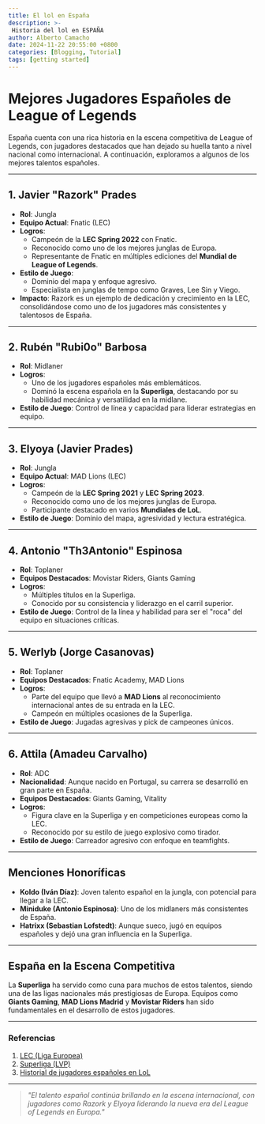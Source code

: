 ```yaml
---
title: El lol en España
description: >-
 Historia del lol en ESPAÑA
author: Alberto Camacho 
date: 2024-11-22 20:55:00 +0800
categories: [Blogging, Tutorial]
tags: [getting started]
---
```


# Mejores Jugadores Españoles de League of Legends

España cuenta con una rica historia en la escena competitiva de League of Legends, con jugadores destacados que han dejado su huella tanto a nivel nacional como internacional. A continuación, exploramos a algunos de los mejores talentos españoles.

---

## 1. **Javier "Razork" Prades**

- **Rol**: Jungla  
- **Equipo Actual**: Fnatic (LEC)  
- **Logros**:  
  - Campeón de la **LEC Spring 2022** con Fnatic.  
  - Reconocido como uno de los mejores junglas de Europa.  
  - Representante de Fnatic en múltiples ediciones del **Mundial de League of Legends**.  
- **Estilo de Juego**:  
  - Dominio del mapa y enfoque agresivo.  
  - Especialista en junglas de tempo como Graves, Lee Sin y Viego.  
- **Impacto**: Razork es un ejemplo de dedicación y crecimiento en la LEC, consolidándose como uno de los jugadores más consistentes y talentosos de España.  

---

## 2. **Rubén "Rubi0o" Barbosa**

- **Rol**: Midlaner  
- **Logros**:  
  - Uno de los jugadores españoles más emblemáticos.  
  - Dominó la escena española en la **Superliga**, destacando por su habilidad mecánica y versatilidad en la midlane.  
- **Estilo de Juego**: Control de línea y capacidad para liderar estrategias en equipo.

---

## 3. **Elyoya (Javier Prades)**

- **Rol**: Jungla  
- **Equipo Actual**: MAD Lions (LEC)  
- **Logros**:  
  - Campeón de la **LEC Spring 2021** y **LEC Spring 2023**.  
  - Reconocido como uno de los mejores junglas de Europa.  
  - Participante destacado en varios **Mundiales de LoL**.  
- **Estilo de Juego**: Dominio del mapa, agresividad y lectura estratégica.  

---

## 4. **Antonio "Th3Antonio" Espinosa**

- **Rol**: Toplaner  
- **Equipos Destacados**: Movistar Riders, Giants Gaming  
- **Logros**:  
  - Múltiples títulos en la Superliga.  
  - Conocido por su consistencia y liderazgo en el carril superior.  
- **Estilo de Juego**: Control de la línea y habilidad para ser el "roca" del equipo en situaciones críticas.

---

## 5. **Werlyb (Jorge Casanovas)**

- **Rol**: Toplaner  
- **Equipos Destacados**: Fnatic Academy, MAD Lions  
- **Logros**:  
  - Parte del equipo que llevó a **MAD Lions** al reconocimiento internacional antes de su entrada en la LEC.  
  - Campeón en múltiples ocasiones de la Superliga.  
- **Estilo de Juego**: Jugadas agresivas y pick de campeones únicos.

---

## 6. **Attila (Amadeu Carvalho)**

- **Rol**: ADC  
- **Nacionalidad**: Aunque nacido en Portugal, su carrera se desarrolló en gran parte en España.  
- **Equipos Destacados**: Giants Gaming, Vitality  
- **Logros**:  
  - Figura clave en la Superliga y en competiciones europeas como la LEC.  
  - Reconocido por su estilo de juego explosivo como tirador.  
- **Estilo de Juego**: Carreador agresivo con enfoque en teamfights.

---

## Menciones Honoríficas

- **Koldo (Iván Díaz)**: Joven talento español en la jungla, con potencial para llegar a la LEC.  
- **Miniduke (Antonio Espinosa)**: Uno de los midlaners más consistentes de España.  
- **Hatrixx (Sebastian Lofstedt)**: Aunque sueco, jugó en equipos españoles y dejó una gran influencia en la Superliga.  

---

## España en la Escena Competitiva

La **Superliga** ha servido como cuna para muchos de estos talentos, siendo una de las ligas nacionales más prestigiosas de Europa. Equipos como **Giants Gaming**, **MAD Lions Madrid** y **Movistar Riders** han sido fundamentales en el desarrollo de estos jugadores.

---

### Referencias

1. [LEC (Liga Europea)](https://lolesports.com)  
2. [Superliga (LVP)](https://www.lvp.es/superliga)  
3. [Historial de jugadores españoles en LoL](https://lol.fandom.com)  

---

> *"El talento español continúa brillando en la escena internacional, con jugadores como Razork y Elyoya liderando la nueva era del League of Legends en Europa."*  
